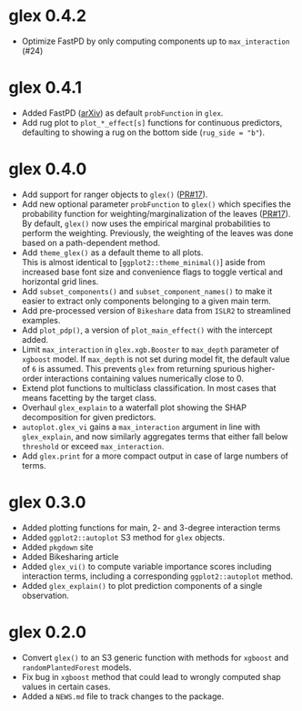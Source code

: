 # glex 0.4.2

* Optimize FastPD by only computing components up to `max_interaction` (#24)

# glex 0.4.1

* Added FastPD ([arXiv](https://arxiv.org/abs/2410.13448)) as default `probFunction` in `glex`.
* Add rug plot to `plot_*_effect[s]` functions for continuous predictors, defaulting to showing a rug on the bottom side (`rug_side = "b"`).

# glex 0.4.0

* Add support for ranger objects to `glex()` ([PR#17](https://github.com/PlantedML/glex/pull/17)).
* Add new optional parameter `probFunction` to `glex()` which specifies the probability function for weighting/marginalization of the leaves ([PR#17](https://github.com/PlantedML/glex/pull/17)).  
  By default, `glex()` now uses the empirical marginal probabilities to perform the weighting. Previously, the weighting of the leaves was done based on a path-dependent method.
* Add `theme_glex()` as a default theme to all plots.  
  This is almost identical to [`ggplot2::theme_minimal()`] aside from increased base font size
  and convenience flags to toggle vertical and horizontal grid lines.
* Add `subset_components()` and `subset_component_names()` to make it easier to extract only components belonging to a given main term.
* Add pre-processed version of `Bikeshare` data from `ISLR2` to streamlined examples.
* Add `plot_pdp()`, a version of `plot_main_effect()` with the intercept added.
* Limit `max_interaction` in `glex.xgb.Booster` to `max_depth` parameter of `xgboost` model.
  If `max_depth` is not set during model fit, the default value of `6` is assumed.
  This prevents `glex` from returning spurious higher-order interactions containing values numerically close to 0.
* Extend plot functions to multiclass classification. In most cases that means facetting by the target class.
* Overhaul `glex_explain` to a waterfall plot showing the SHAP decomposition for given predictors.
* `autoplot.glex_vi` gains a `max_interaction` argument in line with `glex_explain`, and now similarly aggregates terms that either fall below `threshold` or exceed `max_interaction`.
* Add `glex.print` for a more compact output in case of large numbers of terms.

# glex 0.3.0

* Added plotting functions for main, 2- and 3-degree interaction terms
* Added `ggplot2::autoplot` S3 method for `glex` objects.
* Added `pkgdown` site
* Added Bikesharing article
* Added `glex_vi()` to compute variable importance scores including interaction terms, including a
  corresponding `ggplot2::autoplot` method.
* Added `glex_explain()` to plot prediction components of a single observation.

# glex 0.2.0

* Convert `glex()` to an S3 generic function with methods for `xgboost` and `randomPlantedForest` models.
* Fix bug in `xgboost` method that could lead to wrongly computed shap values in certain cases.
* Added a `NEWS.md` file to track changes to the package.
